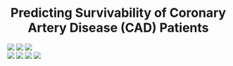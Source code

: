 # <center> Predicting Survivability of Coronary Artery Disease (CAD) Patients </center>

![](https://img.shields.io/badge/Status-Completed-red)
![](https://img.shields.io/badge/Domain-Health%20Care-blue)
![](https://img.shields.io/badge/Language-Python-green) <br>
![](https://img.shields.io/badge/Package-Scikit--Learn-orange)
![](https://img.shields.io/badge/Package-TensorFlow-orange)
![](https://img.shields.io/badge/Package-Numpy-orange)
![](https://img.shields.io/badge/Package-Pandas-orange)

